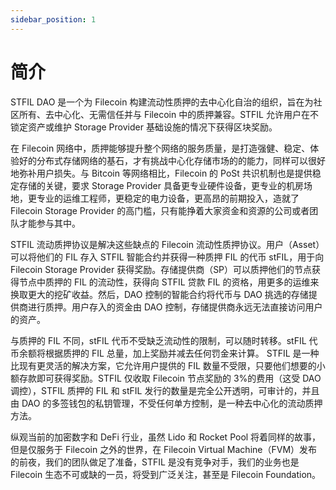 ```yaml
---
sidebar_position: 1
---
```


# 简介

STFIL DAO 是一个为 Filecoin 构建流动性质押的去中心化自治的组织，旨在为社区所有、去中心化、无需信任并与 Filecoin 中的质押兼容。STFIL 允许用户在不锁定资产或维护 Storage Provider 基础设施的情况下获得区块奖励。

在 Filecoin 网络中，质押能够提升整个网络的服务质量，是打造强健、稳定、体验好的分布式存储网络的基石，才有挑战中心化存储市场的的能力，同样可以很好地弥补用户损失。与 Bitcoin 等网络相比，Filecoin 的 PoSt 共识机制也是提供稳定存储的关键，要求 Storage Provider 具备更专业硬件设备，更专业的机房场地，更专业的运维工程师，更稳定的电力设备，更高昂的前期投入，造就了 Filecoin Storage Provider 的高门槛，只有能挣着大家资金和资源的公司或者团队才能参与其中。

STFIL 流动质押协议是解决这些缺点的 Filecoin 流动性质押协议。用户（Asset）可以将他们的 FIL 存入 STFIL 智能合约并获得一种质押 FIL 的代币 stFIL，用于向 Filecoin Storage Provider 获得奖励。存储提供商（SP）可以质押他们的节点获得节点中质押的 FIL 的流动性，获得向 STFIL 贷款 FIL 的资格，用更多的运维来换取更大的挖矿收益。然后，DAO 控制的智能合约将代币与 DAO 挑选的存储提供商进行质押。用户存入的资金由 DAO 控制，存储提供商永远无法直接访问用户的资产。

与质押的 FIL 不同，stFIL 代币不受缺乏流动性的限制，可以随时转移。stFIL 代币余额将根据质押的 FIL 总量，加上奖励并减去任何罚金来计算。
STFIL 是一种比现有更灵活的解决方案，它允许用户提供的 FIL 数量不受限，只要他们想要的小额存款即可获得奖励。STFIL 仅收取 Filecoin 节点奖励的 3%的费用（这受 DAO 调控），STFIL 质押的 FIL 和 stFIL 发行的数量是完全公开透明，可审计的，并且由 DAO 的多签钱包的私钥管理，不受任何单方控制，是一种去中心化的流动质押方法。

纵观当前的加密数字和 DeFi 行业，虽然 Lido 和 Rocket Pool 将着同样的故事，但是仅服务于 Filecoin 之外的世界，在 Filecoin Virtual Machine（FVM）发布的前夜，我们的团队做足了准备，STFIL 是没有竞争对手，我们的业务也是 Filecoin 生态不可或缺的一员，将受到广泛关注，甚至是 Filecoin Foundation。
